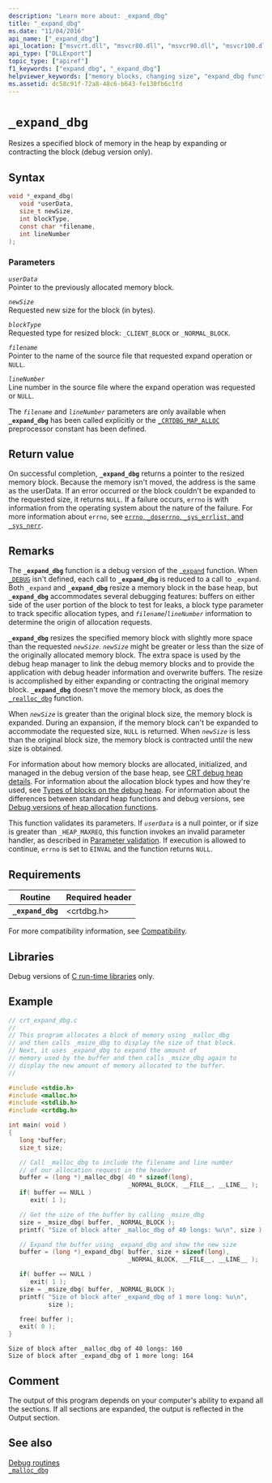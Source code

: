 ```yaml
---
description: "Learn more about: _expand_dbg"
title: "_expand_dbg"
ms.date: "11/04/2016"
api_name: ["_expand_dbg"]
api_location: ["msvcrt.dll", "msvcr80.dll", "msvcr90.dll", "msvcr100.dll", "msvcr100_clr0400.dll", "msvcr110.dll", "msvcr110_clr0400.dll", "msvcr120.dll", "msvcr120_clr0400.dll", "ucrtbase.dll"]
api_type: ["DLLExport"]
topic_type: ["apiref"]
f1_keywords: ["expand_dbg", "_expand_dbg"]
helpviewer_keywords: ["memory blocks, changing size", "expand_dbg function", "_expand_dbg function"]
ms.assetid: dc58c91f-72a8-48c6-b643-fe130fb6c1fd
---
```

# `_expand_dbg`

Resizes a specified block of memory in the heap by expanding or contracting the block (debug version only).

## Syntax

```C
void *_expand_dbg(
   void *userData,
   size_t newSize,
   int blockType,
   const char *filename,
   int lineNumber
);
```

### Parameters

*`userData`*\
Pointer to the previously allocated memory block.

*`newSize`*\
Requested new size for the block (in bytes).

*`blockType`*\
Requested type for resized block: `_CLIENT_BLOCK` or `_NORMAL_BLOCK`.

*`filename`*\
Pointer to the name of the source file that requested expand operation or `NULL`.

*`lineNumber`*\
Line number in the source file where the expand operation was requested or `NULL`.

The *`filename`* and *`lineNumber`* parameters are only available when **`_expand_dbg`** has been called explicitly or the [`_CRTDBG_MAP_ALLOC`](../crtdbg-map-alloc.md) preprocessor constant has been defined.

## Return value

On successful completion, **`_expand_dbg`** returns a pointer to the resized memory block. Because the memory isn't moved, the address is the same as the userData. If an error occurred or the block couldn't be expanded to the requested size, it returns `NULL`. If a failure occurs, `errno` is with information from the operating system about the nature of the failure. For more information about `errno`, see [`errno`, `_doserrno`, `_sys_errlist`, and `_sys_nerr`](../errno-doserrno-sys-errlist-and-sys-nerr.md).

## Remarks

The **`_expand_dbg`** function is a debug version of the _[`expand`](expand.md) function. When [`_DEBUG`](../debug.md) isn't defined, each call to **`_expand_dbg`** is reduced to a call to `_expand`. Both `_expand` and **`_expand_dbg`** resize a memory block in the base heap, but **`_expand_dbg`** accommodates several debugging features: buffers on either side of the user portion of the block to test for leaks, a block type parameter to track specific allocation types, and *`filename`*/*`lineNumber`* information to determine the origin of allocation requests.

**`_expand_dbg`** resizes the specified memory block with slightly more space than the requested *`newSize`*. *`newSize`* might be greater or less than the size of the originally allocated memory block. The extra space is used by the debug heap manager to link the debug memory blocks and to provide the application with debug header information and overwrite buffers. The resize is accomplished by either expanding or contracting the original memory block. **`_expand_dbg`** doesn't move the memory block, as does the [`_realloc_dbg`](realloc-dbg.md) function.

When *`newSize`* is greater than the original block size, the memory block is expanded. During an expansion, if the memory block can't be expanded to accommodate the requested size, `NULL` is returned. When *`newSize`* is less than the original block size, the memory block is contracted until the new size is obtained.

For information about how memory blocks are allocated, initialized, and managed in the debug version of the base heap, see [CRT debug heap details](../crt-debug-heap-details.md). For information about the allocation block types and how they're used, see [Types of blocks on the debug heap](../crt-debug-heap-details.md#types-of-blocks-on-the-debug-heap). For information about the differences between standard heap functions and debug versions, see [Debug versions of heap allocation functions](../debug-versions-of-heap-allocation-functions.md).

This function validates its parameters. If *`userData`* is a null pointer, or if size is greater than `_HEAP_MAXREQ`, this function invokes an invalid parameter handler, as described in [Parameter validation](../parameter-validation.md). If execution is allowed to continue, `errno` is set to `EINVAL` and the function returns `NULL`.

## Requirements

| Routine | Required header |
|---|---|
| **`_expand_dbg`** | \<crtdbg.h> |

For more compatibility information, see [Compatibility](../compatibility.md).

## Libraries

Debug versions of [C run-time libraries](../crt-library-features.md) only.

## Example

```C
// crt_expand_dbg.c
//
// This program allocates a block of memory using _malloc_dbg
// and then calls _msize_dbg to display the size of that block.
// Next, it uses _expand_dbg to expand the amount of
// memory used by the buffer and then calls _msize_dbg again to
// display the new amount of memory allocated to the buffer.
//

#include <stdio.h>
#include <malloc.h>
#include <stdlib.h>
#include <crtdbg.h>

int main( void )
{
   long *buffer;
   size_t size;

   // Call _malloc_dbg to include the filename and line number
   // of our allocation request in the header
   buffer = (long *)_malloc_dbg( 40 * sizeof(long),
                                 _NORMAL_BLOCK, __FILE__, __LINE__ );
   if( buffer == NULL )
      exit( 1 );

   // Get the size of the buffer by calling _msize_dbg
   size = _msize_dbg( buffer, _NORMAL_BLOCK );
   printf( "Size of block after _malloc_dbg of 40 longs: %u\n", size );

   // Expand the buffer using _expand_dbg and show the new size
   buffer = (long *)_expand_dbg( buffer, size + sizeof(long),
                                 _NORMAL_BLOCK, __FILE__, __LINE__ );

   if( buffer == NULL )
      exit( 1 );
   size = _msize_dbg( buffer, _NORMAL_BLOCK );
   printf( "Size of block after _expand_dbg of 1 more long: %u\n",
           size );

   free( buffer );
   exit( 0 );
}
```

```Output
Size of block after _malloc_dbg of 40 longs: 160
Size of block after _expand_dbg of 1 more long: 164
```

## Comment

The output of this program depends on your computer's ability to expand all the sections. If all sections are expanded, the output is reflected in the Output section.

## See also

[Debug routines](../debug-routines.md)\
[`_malloc_dbg`](malloc-dbg.md)
